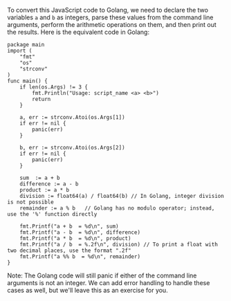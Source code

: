 To convert this JavaScript code to Golang, we need to declare the two variables `a` and `b` as integers, parse these values from the command line arguments, perform the arithmetic operations on them, and then print out the results. Here is the equivalent code in Golang:
```
package main
import (
    "fmt"
    "os"
    "strconv"
)
func main() {
    if len(os.Args) != 3 {
        fmt.Println("Usage: script_name <a> <b>")
        return
    }

    a, err := strconv.Atoi(os.Args[1])
    if err != nil {
        panic(err)
    }

    b, err := strconv.Atoi(os.Args[2])
    if err != nil {
        panic(err)
    }

    sum  := a + b
    difference := a - b
    product := a * b
    division := float64(a) / float64(b) // In Golang, integer division is not possible
    remainder := a % b   // Golang has no modulo operator; instead, use the '%' function directly

    fmt.Printf("a + b  = %d\n", sum)
    fmt.Printf("a - b  = %d\n", difference)
    fmt.Printf("a * b  = %d\n", product)
    fmt.Printf("a / b  = %.2f\n", division) // To print a float with two decimal places, use the format ".2f"
    fmt.Printf("a %% b  = %d\n", remainder)
}
```
Note: The Golang code will still panic if either of the command line arguments is not an integer. We can add error handling to handle these cases as well, but we'll leave this as an exercise for you.
